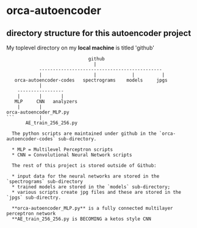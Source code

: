 # orca-autoencoder

## directory structure for this autoencoder project

My toplevel directory on my **local machine** is titled 'github'


```
                              github
                                |
            ---------------------------------------------
            |                   |             |          |
   orca-autoencoder-codes   spectrograms    models     jpgs
            |
    -----------------
    |       |       |
   MLP     CNN   analyzers	
    |       |
orca-autoencoder_MLP.py
```         |
       AE_train_256_256.py
  
  The python scripts are maintained under github in the `orca-autoencoder-codes` sub-directory.
  
  * MLP = Multilevel Perceptron scripts
  * CNN = Convolutional Neural Network scripts

  The rest of this project is stored outside of Github:
  
  * input data for the neural networks are stored in the `spectrograms` sub-directory
  * trained models are stored in the `models` sub-directory;
  * various scripts create jpg files and these are stored in the `jpgs` sub-directry.
  
  **orca-autoencoder_MLP.py** is a fully connected multilayer perceptron network
  **AE_train_256_256.py is BECOMING a ketos style CNN
  
   
  
    
